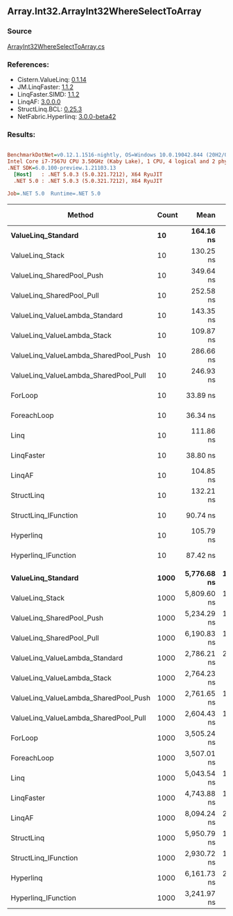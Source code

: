 ﻿## Array.Int32.ArrayInt32WhereSelectToArray

### Source
[ArrayInt32WhereSelectToArray.cs](../LinqBenchmarks/Array/Int32/ArrayInt32WhereSelectToArray.cs)

### References:
- Cistern.ValueLinq: [0.1.14](https://www.nuget.org/packages/Cistern.ValueLinq/0.1.14)
- JM.LinqFaster: [1.1.2](https://www.nuget.org/packages/JM.LinqFaster/1.1.2)
- LinqFaster.SIMD: [1.1.2](https://www.nuget.org/packages/LinqFaster.SIMD/1.0.3)
- LinqAF: [3.0.0.0](https://www.nuget.org/packages/LinqAF/3.0.0.0)
- StructLinq.BCL: [0.25.3](https://www.nuget.org/packages/StructLinq.BCL/0.25.3)
- NetFabric.Hyperlinq: [3.0.0-beta42](https://www.nuget.org/packages/NetFabric.Hyperlinq/3.0.0-beta42)

### Results:
``` ini

BenchmarkDotNet=v0.12.1.1516-nightly, OS=Windows 10.0.19042.844 (20H2/October2020Update)
Intel Core i7-7567U CPU 3.50GHz (Kaby Lake), 1 CPU, 4 logical and 2 physical cores
.NET SDK=6.0.100-preview.1.21103.13
  [Host]   : .NET 5.0.3 (5.0.321.7212), X64 RyuJIT
  .NET 5.0 : .NET 5.0.3 (5.0.321.7212), X64 RyuJIT

Job=.NET 5.0  Runtime=.NET 5.0  

```
|                                Method | Count |        Mean |     Error |    StdDev | Ratio | RatioSD |  Gen 0 | Gen 1 | Gen 2 | Allocated |
|-------------------------------------- |------ |------------:|----------:|----------:|------:|--------:|-------:|------:|------:|----------:|
|                    **ValueLinq_Standard** |    **10** |   **164.16 ns** |  **0.416 ns** |  **0.389 ns** |  **4.85** |    **0.02** | **0.0150** |     **-** |     **-** |      **32 B** |
|                       ValueLinq_Stack |    10 |   130.25 ns |  0.319 ns |  0.299 ns |  3.84 |    0.01 | 0.0150 |     - |     - |      32 B |
|             ValueLinq_SharedPool_Push |    10 |   349.64 ns |  0.744 ns |  0.696 ns | 10.32 |    0.03 | 0.0153 |     - |     - |      32 B |
|             ValueLinq_SharedPool_Pull |    10 |   252.58 ns |  0.581 ns |  0.515 ns |  7.45 |    0.03 | 0.0153 |     - |     - |      32 B |
|        ValueLinq_ValueLambda_Standard |    10 |   143.35 ns |  0.446 ns |  0.395 ns |  4.23 |    0.01 | 0.0150 |     - |     - |      32 B |
|           ValueLinq_ValueLambda_Stack |    10 |   109.87 ns |  0.312 ns |  0.260 ns |  3.24 |    0.01 | 0.0151 |     - |     - |      32 B |
| ValueLinq_ValueLambda_SharedPool_Push |    10 |   286.66 ns |  1.121 ns |  0.936 ns |  8.46 |    0.03 | 0.0153 |     - |     - |      32 B |
| ValueLinq_ValueLambda_SharedPool_Pull |    10 |   246.93 ns |  0.495 ns |  0.463 ns |  7.29 |    0.02 | 0.0153 |     - |     - |      32 B |
|                               ForLoop |    10 |    33.89 ns |  0.110 ns |  0.091 ns |  1.00 |    0.00 | 0.0497 |     - |     - |     104 B |
|                           ForeachLoop |    10 |    36.34 ns |  0.177 ns |  0.157 ns |  1.07 |    0.01 | 0.0497 |     - |     - |     104 B |
|                                  Linq |    10 |   111.86 ns |  0.399 ns |  0.353 ns |  3.30 |    0.01 | 0.0842 |     - |     - |     176 B |
|                            LinqFaster |    10 |    38.80 ns |  0.117 ns |  0.104 ns |  1.14 |    0.00 | 0.0458 |     - |     - |      96 B |
|                                LinqAF |    10 |   104.85 ns |  0.186 ns |  0.165 ns |  3.09 |    0.01 | 0.0342 |     - |     - |      72 B |
|                            StructLinq |    10 |   132.21 ns |  0.685 ns |  0.607 ns |  3.90 |    0.02 | 0.0610 |     - |     - |     128 B |
|                  StructLinq_IFunction |    10 |    90.74 ns |  0.260 ns |  0.243 ns |  2.68 |    0.01 | 0.0153 |     - |     - |      32 B |
|                             Hyperlinq |    10 |   105.79 ns |  0.422 ns |  0.374 ns |  3.12 |    0.01 | 0.0153 |     - |     - |      32 B |
|                   Hyperlinq_IFunction |    10 |    87.42 ns |  0.187 ns |  0.166 ns |  2.58 |    0.01 | 0.0153 |     - |     - |      32 B |
|                                       |       |             |           |           |       |         |        |       |       |           |
|                    **ValueLinq_Standard** |  **1000** | **5,776.68 ns** | **16.891 ns** | **14.973 ns** |  **1.65** |    **0.01** | **1.9760** |     **-** |     **-** |   **4,144 B** |
|                       ValueLinq_Stack |  1000 | 5,809.60 ns | 11.449 ns | 10.709 ns |  1.66 |    0.00 | 1.9760 |     - |     - |   4,144 B |
|             ValueLinq_SharedPool_Push |  1000 | 5,234.29 ns | 18.314 ns | 17.131 ns |  1.49 |    0.01 | 0.9689 |     - |     - |   2,040 B |
|             ValueLinq_SharedPool_Pull |  1000 | 6,190.83 ns | 15.499 ns | 13.739 ns |  1.77 |    0.00 | 0.9689 |     - |     - |   2,040 B |
|        ValueLinq_ValueLambda_Standard |  1000 | 2,786.21 ns | 20.192 ns | 18.887 ns |  0.80 |    0.00 | 1.9798 |     - |     - |   4,144 B |
|           ValueLinq_ValueLambda_Stack |  1000 | 2,764.23 ns |  8.817 ns |  7.816 ns |  0.79 |    0.00 | 1.9798 |     - |     - |   4,144 B |
| ValueLinq_ValueLambda_SharedPool_Push |  1000 | 2,761.65 ns | 10.744 ns | 10.050 ns |  0.79 |    0.00 | 0.9727 |     - |     - |   2,040 B |
| ValueLinq_ValueLambda_SharedPool_Pull |  1000 | 2,604.43 ns | 17.073 ns | 15.970 ns |  0.74 |    0.01 | 0.9727 |     - |     - |   2,040 B |
|                               ForLoop |  1000 | 3,505.24 ns |  8.291 ns |  7.350 ns |  1.00 |    0.00 | 3.0289 |     - |     - |   6,344 B |
|                           ForeachLoop |  1000 | 3,507.01 ns |  8.941 ns |  7.926 ns |  1.00 |    0.00 | 3.0289 |     - |     - |   6,344 B |
|                                  Linq |  1000 | 5,043.54 ns | 15.454 ns | 12.905 ns |  1.44 |    0.01 | 2.1667 |     - |     - |   4,544 B |
|                            LinqFaster |  1000 | 4,743.88 ns | 17.289 ns | 14.437 ns |  1.35 |    0.01 | 2.8915 |     - |     - |   6,064 B |
|                                LinqAF |  1000 | 8,094.24 ns | 26.861 ns | 22.430 ns |  2.31 |    0.01 | 3.0060 |     - |     - |   6,312 B |
|                            StructLinq |  1000 | 5,950.79 ns | 16.839 ns | 15.751 ns |  1.70 |    0.00 | 1.0147 |     - |     - |   2,136 B |
|                  StructLinq_IFunction |  1000 | 2,930.72 ns | 11.124 ns | 10.406 ns |  0.84 |    0.00 | 0.9727 |     - |     - |   2,040 B |
|                             Hyperlinq |  1000 | 6,161.73 ns | 26.668 ns | 23.640 ns |  1.76 |    0.01 | 0.9689 |     - |     - |   2,040 B |
|                   Hyperlinq_IFunction |  1000 | 3,241.97 ns |  9.972 ns |  8.840 ns |  0.92 |    0.00 | 0.9727 |     - |     - |   2,040 B |
